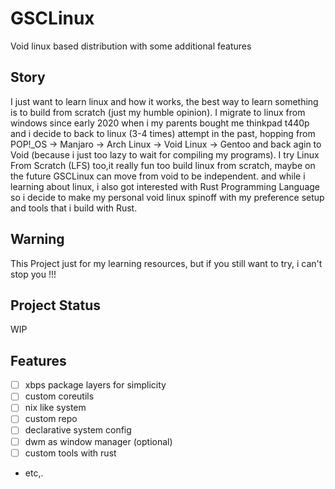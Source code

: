 # GSCLinux 
Void linux based distribution with some additional features

## Story
I just want to learn linux and how it works, the best way to learn something is to build from scratch (just my humble opinion). I migrate to linux from windows since
early 2020 when i my parents bought me thinkpad t440p and i decide to back to linux (3-4 times) attempt in the past, hopping from POP!_OS -> Manjaro -> Arch Linux
-> Void Linux -> Gentoo and back agin to Void (because i just too lazy to wait for compiling my programs). I try Linux From Scratch (LFS) too,it really fun too build 
linux from scratch, maybe on the future GSCLinux can move from void to be independent. and while i learning about linux, i also got interested with Rust Programming
Language so i decide to make my personal void linux spinoff with my preference setup and tools that i build with Rust.

## Warning
This Project just for my learning resources, but if you still want to try, i can't stop you !!!

## Project Status
WIP


## Features
- [ ] xbps package layers for simplicity
- [ ] custom coreutils 
- [ ] nix like system
- [ ] custom repo
- [ ] declarative system config
- [ ] dwm as window manager (optional)
- [ ] custom tools with rust
- etc,.
